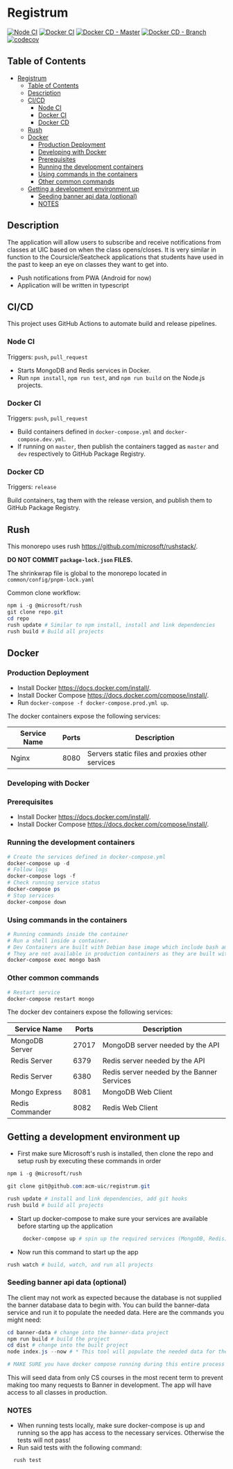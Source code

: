 # Registrum

[![Node CI](https://github.com/acm-uic/registrum/workflows/Node%20CI/badge.svg)](https://github.com/acm-uic/registrum/actions?query=workflow%3A%22Node+CI%22)
[![Docker CI](https://github.com/acm-uic/registrum/workflows/Docker%20CI/badge.svg)](https://github.com/acm-uic/registrum/actions?query=workflow%3A%22Docker+CI%22)
[![Docker CD - Master](https://github.com/acm-uic/registrum/workflows/Docker%20CD%20-%20Master/badge.svg)](https://github.com/acm-uic/registrum/actions?query=workflow%3A%22Docker+CD+-+Master%22)
[![Docker CD - Branch](https://github.com/acm-uic/registrum/workflows/Docker%20CD%20-%20Branch/badge.svg)](https://github.com/acm-uic/registrum/actions?query=workflow%3A%22Docker+CD+-+Branch%22)
[![codecov](https://codecov.io/gh/acm-uic/registrum/branch/master/graph/badge.svg?token=5aYe8JnyLU)](https://codecov.io/gh/acm-uic/registrum)

## Table of Contents

- [Registrum](#registrum)
  - [Table of Contents](#table-of-contents)
  - [Description](#description)
  - [CI/CD](#cicd)
    - [Node CI](#node-ci)
    - [Docker CI](#docker-ci)
    - [Docker CD](#docker-cd)
  - [Rush](#rush)
  - [Docker](#docker)
    - [Production Deployment](#production-deployment)
    - [Developing with Docker](#developing-with-docker)
    - [Prerequisites](#prerequisites)
    - [Running the development containers](#running-the-development-containers)
    - [Using commands in the containers](#using-commands-in-the-containers)
    - [Other common commands](#other-common-commands)
  - [Getting a development environment up](#getting-a-development-environment-up)
    - [Seeding banner api data (optional)](#seeding-banner-api-data-optional)
    - [NOTES](#notes)

## Description

The application will allow users to subscribe and receive notifications from classes at UIC based on when the class opens/closes. It is very similar in function to the Coursicle/Seatcheck applications that students have used in the past to keep an eye on classes they want to get into.

- Push notifications from PWA (Android for now)
- Application will be written in typescript

## CI/CD

This project uses GitHub Actions to automate build and release pipelines.

### Node CI

Triggers: `push`, `pull_request`

- Starts MongoDB and Redis services in Docker.
- Run `npm install`, `npm run test`, and `npm run build` on the Node.js projects.

### Docker CI

Triggers: `push`, `pull_request`

- Build containers defined in `docker-compose.yml` and `docker-compose.dev.yml`.
- If running on `master`, then publish the containers tagged as `master` and `dev` respectively to GitHub Package Registry.

### Docker CD

Triggers: `release`

Build containers, tag them with the release version, and publish them to GitHub Package Registry.

## Rush

This monorepo uses rush <https://github.com/microsoft/rushstack/>.

**DO NOT COMMIT `package-lock.json` FILES.**

The shrinkwrap file is global to the monorepo located in `common/config/pnpm-lock.yaml`

Common clone workflow:

```powershell
npm i -g @microsoft/rush
git clone repo.git
cd repo
rush update # Similar to npm install, install and link dependencies
rush build # Build all projects
```

## Docker

### Production Deployment

- Install Docker <https://docs.docker.com/install/>.
- Install Docker Compose <https://docs.docker.com/compose/install/>.
- Run `docker-compose -f docker-compose.prod.yml up`.

The docker containers expose the following services:

| Service Name | Ports | Description                                     |
| ------------ | ----- | ----------------------------------------------- |
| Nginx        | 8080  | Servers static files and proxies other services |

### Developing with Docker

### Prerequisites

- Install Docker <https://docs.docker.com/install/>.
- Install Docker Compose <https://docs.docker.com/compose/install/>.

### Running the development containers

```powershell
# Create the services defined in docker-compose.yml
docker-compose up -d
# Follow logs
docker-compose logs -f
# Check running service status
docker-compose ps
# Stop services
docker-compose down
```

### Using commands in the containers

```powershell
# Running commands inside the container
# Run a shell inside a container.
# Dev Containers are built with Debian base image which include bash among other utilities.
# They are not available in production containers as they are built with alpine.
docker-compose exec mongo bash
```

### Other common commands

```powershell
# Restart service
docker-compose restart mongo
```

The docker dev containers expose the following services:

| Service Name    | Ports | Description                                |
| --------------- | ----- | ------------------------------------------ |
| MongoDB Server  | 27017 | MongoDB server needed by the API           |
| Redis Server    | 6379  | Redis server needed by the API             |
| Redis Server    | 6380  | Redis server needed by the Banner Services |
| Mongo Express   | 8081  | MongoDB Web Client                         |
| Redis Commander | 8082  | Redis Web Client                           |

## Getting a development environment up

- First make sure Microsoft's rush is installed, then clone the repo and setup rush by executing these commands in order

```powershell
npm i -g @microsoft/rush

git clone git@github.com:acm-uic/registrum.git

rush update # install and link dependencies, add git hooks
rush build # build all projects
```

- Start up docker-compose to make sure your services are available before starting up the application

```powershell
     docker-compose up # spin up the required services (MongoDB, Redis)
```

- Now run this command to start up the app

```powershell
rush watch # build, watch, and run all projects
```

### Seeding banner api data (optional)

The client may not work as expected because the database is not supplied the banner database data to begin with. You can build the banner-data service and run it to populate the needed data. Here are the commands you might need:

```powershell
cd banner-data # change into the banner-data project
npm run build # build the project
cd dist # change into the built project
node index.js --now # * This tool will populate the needed data for the banner API to function as expected

# MAKE SURE you have docker compose running during this entire process
```

This will seed data from only CS courses in the most recent term to prevent making too many requests to Banner in development. The app will have access to all classes in production.

### NOTES

- When running tests locally, make sure docker-compose is up and running so the app has access to the necessary services. Otherwise the tests will not pass!
- Run said tests with the following command:

```powershell
  rush test
```
